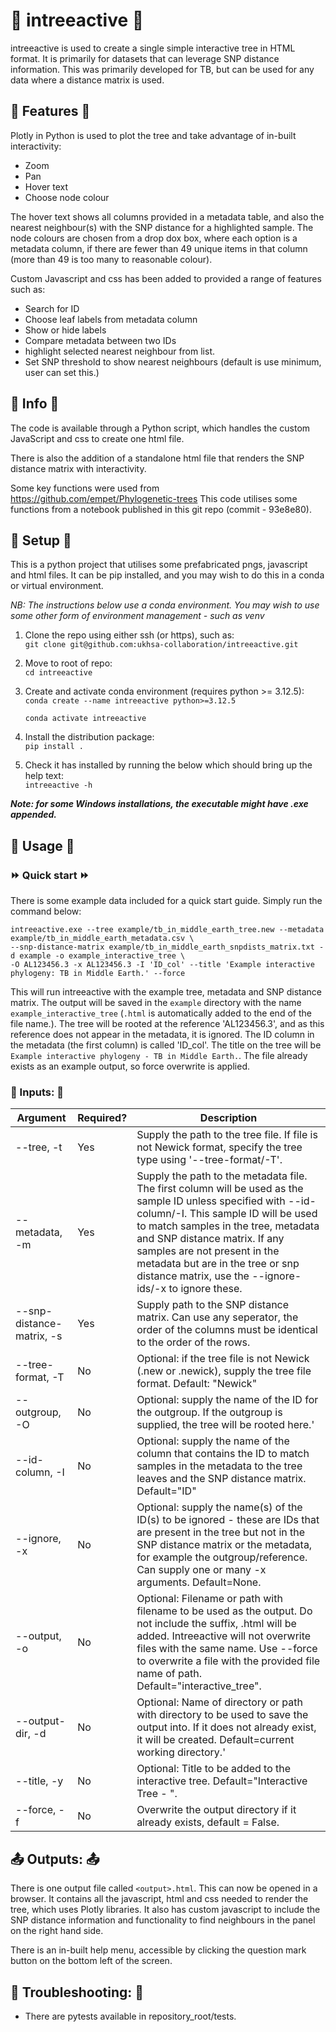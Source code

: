 # 🌲 intreeactive 🌲

intreeactive is used to create a single simple interactive tree in HTML format. It is primarily for
datasets that can leverage SNP distance information. This was primarily developed for TB, but can be
used for any data where a distance matrix is used.

## 🌵 Features 🌵

Plotly in Python is used to plot the tree and take advantage of in-built
interactivity:

- Zoom
- Pan
- Hover text
- Choose node colour

The hover text shows all columns provided in a metadata table, and also the
nearest neighbour(s) with the SNP distance for a highlighted sample.
The node colours are chosen from a drop dox box, where each option is a metadata
column, if there are fewer than 49 unique items in that column (more than 49 is
too many to reasonable colour).

Custom Javascript and css has been added to provided a range of features such
as:

- Search for ID
- Choose leaf labels from metadata column
- Show or hide labels
- Compare metadata between two IDs
- highlight selected nearest neighbour from list.
- Set SNP threshold to show nearest neighbours (default is use minimum, user
  can set this.)

## 🌱 Info 🌱

The code is available through a Python script, which handles the custom
JavaScript and css to create one html file.

There is also the addition of a standalone html file that renders the SNP
distance matrix with interactivity.

Some key functions were used from https://github.com/empet/Phylogenetic-trees
This code utilises some functions from a notebook published in this git repo
(commit - 93e8e80).

## 🔧 Setup 🔧

This is a python project that utilises some prefabricated pngs, javascript and html files. It can be pip installed,
and you may wish to do this in a conda or virtual environment.

*NB: The instructions below use a conda environment. You may wish to use some other form of environment management -
such as venv*

1. Clone the repo using either ssh (or https), such as:  
   `git clone git@github.com:ukhsa-collaboration/intreeactive.git`

2. Move to root of repo:  
   `cd intreeactive`

3. Create and activate conda environment (requires python >= 3.12.5):  
   `conda create --name intreeactive python>=3.12.5`

   `conda activate intreeactive`

4. Install the distribution package:   
   `pip install .`

5. Check it has installed by running the below which should bring up the help text:  
   `intreeactive -h`

***Note: for some Windows installations, the executable might have .exe appended.***

## 🏁 Usage 🏁

### ⏩ Quick start ⏩

There is some example data included for a quick start guide. Simply run the command below:

```
intreeactive.exe --tree example/tb_in_middle_earth_tree.new --metadata example/tb_in_middle_earth_metadata.csv \
--snp-distance-matrix example/tb_in_middle_earth_snpdists_matrix.txt -d example -o example_interactive_tree \
-O AL123456.3 -x AL123456.3 -I 'ID_col' --title 'Example interactive phylogeny: TB in Middle Earth.' --force
```

This will run intreeactive with the example tree, metadata and SNP distance matrix. The output will be saved in the
`example` directory with the name `example_interactive_tree` (`.html` is automatically added to the end of the file
name.). The tree will be rooted at the reference 'AL123456.3', and as this reference does not appear in the metadata,
it is ignored. The ID column in the metadata (the first column) is called 'ID_col'. The title on the tree will
be `Example interactive phylogeny - TB in Middle Earth.`. The file already
exists as an example output, so force overwrite is applied.

### 📃 Inputs: 📃

| Argument                  | Required? | Description                                                                                                                                                                                                                                                                                                                                                |
|---------------------------|-----------|------------------------------------------------------------------------------------------------------------------------------------------------------------------------------------------------------------------------------------------------------------------------------------------------------------------------------------------------------------|
| --tree, -t                | Yes       | Supply the path to the tree file. If file is not Newick format, specify the tree type using '--tree-format/-T'.                                                                                                                                                                                                                                            |
| --metadata, -m            | Yes       | Supply the path to the metadata file. The first column will be used as the sample ID unless specified with --id-column/-I. This sample ID will be used to match samples in the tree, metadata and SNP distance matrix. If any samples are not present in the metadata but are in the tree or snp distance matrix, use the --ignore-ids/-x to ignore these. |
| --snp-distance-matrix, -s | Yes       | Supply path to the SNP distance matrix. Can use any seperator, the order of the columns must be identical to the order of the rows.                                                                                                                                                                                                                        |
| --tree-format, -T         | No        | Optional: if the tree file is not Newick (.new or .newick), supply the tree file format. Default: "Newick"                                                                                                                                                                                                                                                 |
| --outgroup, -O            | No        | Optional: supply the name of the ID for the outgroup. If the outgroup is supplied, the tree will be rooted here.'                                                                                                                                                                                                                                          |
| --id-column, -I           | No        | Optional: supply the name of the column that contains the ID to match samples in the metadata to the tree leaves and the SNP distance matrix. Default="ID"                                                                                                                                                                                                 |
| --ignore, -x              | No        | Optional: supply the name(s) of the ID(s) to be ignored - these are IDs that are present in the tree but not in the SNP distance matrix or the metadata, for example the outgroup/reference. Can supply one or many -x arguments. Default=None.                                                                                                            |
| --output, -o              | No        | Optional: Filename or path with filename to be used as the output. Do not include the suffix, .html will be added. Intreeactive will not overwrite files with the same name. Use --force to overwrite a file with the provided file name of path. Default="interactive_tree".                                                                              |
| --output-dir, -d          | No        | Optional: Name of directory or path with directory to be used to save the output into. If it does not already exist, it will be created. Default=current working directory.'                                                                                                                                                                               |
| --title, -y               | No        | Optional: Title to be added to the interactive tree. Default="Interactive Tree - <date today>".                                                                                                                                                                                                                                                            |
| --force, -f               | No        | Overwrite the output directory if it already exists, default = False.                                                                                                                                                                                                                                                                                      |

## 📤 Outputs: 📤

There is one output file called `<output>.html`. This can now be opened in a browser. It contains all the javascript,
html and css needed to render the tree, which uses Plotly libraries. It also has custom javascript to include the SNP
distance information and functionality to find neighbours in the panel on the right hand side.

There is an in-built help menu, accessible by clicking the question mark button on the bottom left of the screen.

## 🔨 Troubleshooting: 🔨

- There are pytests available in repository_root/tests. 
